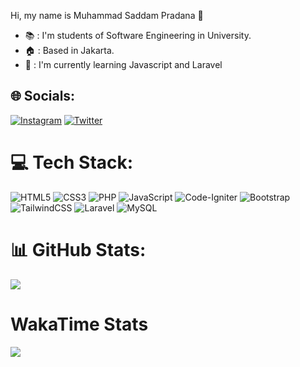 Hi, my name is Muhammad Saddam Pradana :wave:

- :books: : I'm students of Software Engineering in University.
- :house: : Based in Jakarta.
- :seedling: : I'm currently learning Javascript and Laravel

## 🌐 Socials:
[![Instagram](https://img.shields.io/badge/Instagram-%23E4405F.svg?logo=Instagram&logoColor=white)](https://instagram.com/saddampradana32) [![Twitter](https://img.shields.io/badge/Twitter-%231DA1F2.svg?logo=Twitter&logoColor=white)](https://twitter.com/FrosteeSky) 

# 💻 Tech Stack:
![HTML5](https://img.shields.io/badge/html5-%23E34F26.svg?style=for-the-badge&logo=html5&logoColor=white) ![CSS3](https://img.shields.io/badge/css3-%231572B6.svg?style=for-the-badge&logo=css3&logoColor=white) ![PHP](https://img.shields.io/badge/php-%23777BB4.svg?style=for-the-badge&logo=php&logoColor=white) ![JavaScript](https://img.shields.io/badge/javascript-%23323330.svg?style=for-the-badge&logo=javascript&logoColor=%23F7DF1E) ![Code-Igniter](https://img.shields.io/badge/CodeIgniter-%23EF4223.svg?style=for-the-badge&logo=codeIgniter&logoColor=white) ![Bootstrap](https://img.shields.io/badge/bootstrap-%23563D7C.svg?style=for-the-badge&logo=bootstrap&logoColor=white) ![TailwindCSS](https://img.shields.io/badge/tailwindcss-%2338B2AC.svg?style=for-the-badge&logo=tailwind-css&logoColor=white) ![Laravel](https://img.shields.io/badge/laravel-%23FF2D20.svg?style=for-the-badge&logo=laravel&logoColor=white) ![MySQL](https://img.shields.io/badge/mysql-%2300f.svg?style=for-the-badge&logo=mysql&logoColor=white)

# 📊 GitHub Stats:
![](https://github-readme-stats-git-masterrstaa-rickstaa.vercel.app/api/top-langs/?username=mrsaddam32&theme=tokyonight&hide_border=true&include_all_commits=false&count_private=false&layout=compact)

# WakaTime Stats
<a href="https://wakatime.com"><img src="https://wakatime.com/share/@696532b4-7cc4-42aa-8d93-6cf70545349c/dee0e063-9b0d-4169-a75a-be2603586d16.png" /></a>

<!---
mrsaddam32/mrsaddam32 is a ✨ special ✨ repository because its `README.md` (this file) appears on your GitHub profile.
You can click the Preview link to take a look at your changes.
--->
